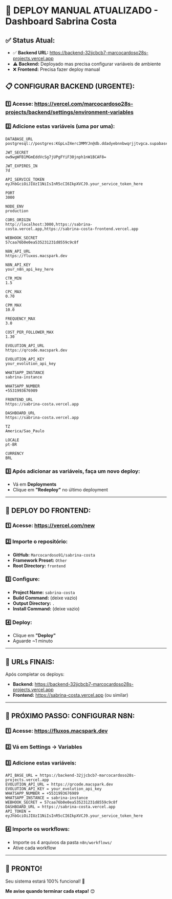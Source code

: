 # 🚀 DEPLOY MANUAL ATUALIZADO - Dashboard Sabrina Costa

## ✅ Status Atual:
- ✅ **Backend URL:** https://backend-32jjcbcb7-marcocardoso28s-projects.vercel.app
- ⚠️ **Backend:** Deployado mas precisa configurar variáveis de ambiente
- ❌ **Frontend:** Precisa fazer deploy manual

## 📋 CONFIGURAR BACKEND (URGENTE):

### 1️⃣ Acesse: https://vercel.com/marcocardoso28s-projects/backend/settings/environment-variables

### 2️⃣ Adicione estas variáveis (uma por uma):

```
DATABASE_URL
postgresql://postgres:KGpLvZ4erc3MMYJn@db.ddadyebnnbwqrjjtvgca.supabase.co:5432/postgres

JWT_SECRET
ow9wgWFB1MGmEddVcSg7jUPgFYiF30jnph1nW1BCAF8=

JWT_EXPIRES_IN
7d

API_SERVICE_TOKEN
eyJhbGciOiJIUzI1NiIsInR5cCI6IkpXVCJ9.your_service_token_here

PORT
3000

NODE_ENV
production

CORS_ORIGIN
http://localhost:3000,https://sabrina-costa.vercel.app,https://sabrina-costa-frontend.vercel.app

WEBHOOK_SECRET
57caa76b0e0ea535231231d8559c9c8f

N8N_API_URL
https://fluxos.macspark.dev

N8N_API_KEY
your_n8n_api_key_here

CTR_MIN
1.5

CPC_MAX
0.70

CPM_MAX
10.0

FREQUENCY_MAX
3.0

COST_PER_FOLLOWER_MAX
1.30

EVOLUTION_API_URL
https://qrcode.macspark.dev

EVOLUTION_API_KEY
your_evolution_api_key

WHATSAPP_INSTANCE
sabrina-instance

WHATSAPP_NUMBER
+5531993676989

FRONTEND_URL
https://sabrina-costa.vercel.app

DASHBOARD_URL
https://sabrina-costa.vercel.app

TZ
America/Sao_Paulo

LOCALE
pt-BR

CURRENCY
BRL
```

### 3️⃣ Após adicionar as variáveis, faça um novo deploy:
- Vá em **Deployments**
- Clique em **"Redeploy"** no último deployment

---

## 🎨 DEPLOY DO FRONTEND:

### 1️⃣ Acesse: https://vercel.com/new

### 2️⃣ Importe o repositório:
- **GitHub:** `Marcocardoso91/sabrina-costa`
- **Framework Preset:** `Other`
- **Root Directory:** `frontend`

### 3️⃣ Configure:
- **Project Name:** `sabrina-costa`
- **Build Command:** (deixe vazio)
- **Output Directory:** `.`
- **Install Command:** (deixe vazio)

### 4️⃣ Deploy:
- Clique em **"Deploy"**
- Aguarde ~1 minuto

---

## 🎯 URLs FINAIS:

Após completar os deploys:
- **Backend:** https://backend-32jjcbcb7-marcocardoso28s-projects.vercel.app
- **Frontend:** https://sabrina-costa.vercel.app (ou similar)

---

## 📲 PRÓXIMO PASSO: CONFIGURAR N8N:

### 1️⃣ Acesse: https://fluxos.macspark.dev

### 2️⃣ Vá em Settings → Variables

### 3️⃣ Adicione estas variáveis:
```
API_BASE_URL = https://backend-32jjcbcb7-marcocardoso28s-projects.vercel.app
EVOLUTION_API_URL = https://qrcode.macspark.dev
EVOLUTION_API_KEY = your_evolution_api_key
WHATSAPP_NUMBER = +5531993676989
WHATSAPP_INSTANCE = sabrina-instance
WEBHOOK_SECRET = 57caa76b0e0ea535231231d8559c9c8f
DASHBOARD_URL = https://sabrina-costa.vercel.app
API_TOKEN = eyJhbGciOiJIUzI1NiIsInR5cCI6IkpXVCJ9.your_service_token_here
```

### 4️⃣ Importe os workflows:
- Importe os 4 arquivos da pasta `n8n/workflows/`
- Ative cada workflow

---

## 🎉 PRONTO!

Seu sistema estará 100% funcional! 🚀

**Me avise quando terminar cada etapa!** 😊
